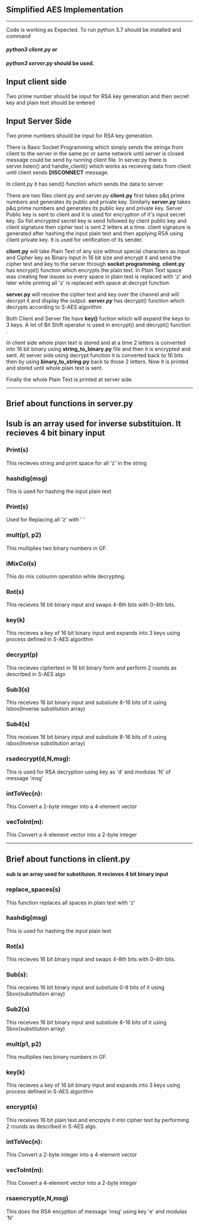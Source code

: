 ## **Simplified AES Implementation**
***

Code is working as Expected.
To run python 3.7 should be installed
and command 
#### ***python3 client.py*** or 
#### ***python3 server.py***  should be used.

## Input client side
Two prime number should be input for RSA key generation and then secret key and plain text should be entered

## Input Server Side
Two prime numbers should be input for RSA key generation.

There is  Basic Socket Programming which simply sends the strings from client to the server in the same pc or same network until server is closed message could be send by running client file.
In server.py there is server.listen() and handle_client() which works as recieving data from client until client sends **DISCONNECT** message.

In client.py it has send() function which sends the data to server

There are two files client.py and server.py
**client.py** first takes p&q prime numbers and generates its public and private key.
Similarly **server.py** takes p&q prime numbers and generates its public key and private key. Server Public key is sent to client and it is used for encryption of it's input secret key.
So fist encrypted secret key is send followed by client public key and client signature then cipher text is sent 2 letters at a time. 
client signature is generated after hashing the input plain text and then applying RSA using client private key. It is used for verification of its sender.


**client.py**  will take Plain Text of any size without special characters as input and Cipher key as Binary input in 16 bit size and encrypt it  and send the cipher text and key to the server through **socket programming**. **client.py** has encrypt() function which encrypts the plain text.
In Plain Text space was creating few issues so every space in plain text is replaced with 'z' and later while printng all 'z' is replaced with space at decrypt function.

**server.py** will receive the cipher text and key over the channel  and will decrypt it and display the output. ***server.py*** has decrypt() function which decrypts according to S-AES algorithm

Both Client and Server file have **key()** fuction which will expand the keys to 3 keys.
A lot of Bit Shift operator is used in encrypt() and decrypt() function .



In client side whole plain text is stored and at a time 2 letters is converted into 16 bit binary using **string_to_binary.py** file and then it is encrypted and sent. At server side using decrypt function it is converted back to 16 bits then by using **binary_to_string.py** back to those 2 letters. Now it is printed and stored until whole plain text is sent.

Finally the whole Plain Text is printed at server side. 

***

## **Brief about functions in server.py**
## Isub is an array used for inverse substituion. It recieves 4 bit binary input
### Print(s)
 This recieves string and print space for all 'z' in the string

###  hashdig(msg)
This is used for hashing the input plain text

### Print(s)
Used for Replacing all 'z' with ' '


### mult(p1, p2)
This multiplies two binary numbers in GF.


### iMixCol(s) 
This do mix coloumn operation while decrypting.
### Rot(s)
This recieves 16 bit binary input and swaps 4-8th bits with 0-4th bits.

### key(k)
This recieves a key of 16 bit binary input and expands into 3 keys using process defined in S-AES algorithm

### decrypt(p)
This recieves ciphertext in 16 bit binary form and perform 2 rounds as described in S-AES algo

### Sub3(s)
This receives 16 bit binary input and substiute 8-16 bits of it using Isbox(Inverse substitution array)
### Sub4(s)
This receives 16 bit binary input and substiute 8-16 bits of it using isbox(Inverse substitution array)


### rsadecrypt(d,N,msg):
This is used for RSA decryption using key as 'd' and modulas 'N'  of message 'msg'


### intToVec(n):
This Convert a 2-byte integer into a 4-element vector

### vecToInt(m):
This Convert a  4-element vector into a 2-byte integer 
***

## **Brief about functions in client.py**
#### sub is an array used for substituion. It recieves 4 bit binary input
### replace_spaces(s)
This function replaces all spaces in plain text with 'z'

###  hashdig(msg)
This is used for hashing the input plain text

### Rot(s)
This recieves 16 bit binary input and swaps 4-8th bits with 0-4th bits.

### Sub(s):
This receives 16 bit binary input and substiute 0-8 bits of it using Sbox(substitution array)

### Sub2(s)
This receives 16 bit binary input and substiute 8-16 bits of it using Sbox(substitution array)

### mult(p1, p2)
This multiplies two binary numbers in GF.

### key(k)
This recieves a key of 16 bit binary input and expands into 3 keys using process defined in S-AES algorithm

### encrypt(s)
This receives 16 bit plain text and encrpyts it into cipher text by performing 2 rounds as described in S-AES algo.

### intToVec(n):
This Convert a 2-byte integer into a 4-element vector

### vecToInt(m):
This Convert a  4-element vector into a 2-byte integer 


### rsaencrypt(e,N,msg)

This does the RSA encyption of message 'msg' using key 'e' and modulas 'N'

















